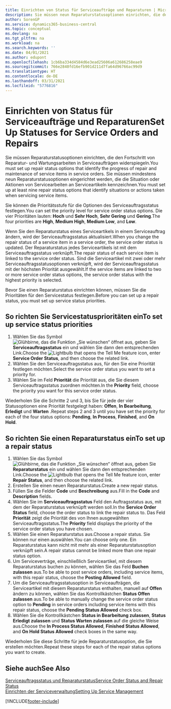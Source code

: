 ```yaml
---
title: Einrichten von Status für Serviceaufträge und Reparaturen | Microsoft Docs
description: Sie müssen neun Reparaturstatusoptionen einrichten, die den Fortschritt von Reparatur- und Wartungsarbeiten in Serviceaufträgen widerspiegeln.
author: SorenGP
ms.service: dynamics365-business-central
ms.topic: conceptual
ms.devlang: na
ms.tgt_pltfrm: na
ms.workload: na
ms.search.keywords: ''
ms.date: 04/01/2021
ms.author: edupont
ms.openlocfilehash: 1cb6ba334d4584d6e3ead25606a612686258eae9
ms.sourcegitcommit: 766e2840fd16efb901d211d7fa64d96766ac99d9
ms.translationtype: HT
ms.contentlocale: de-DE
ms.lasthandoff: 03/31/2021
ms.locfileid: "5776816"
---
```

# <a name="set-up-statuses-for-service-orders-and-repairs"></a><span data-ttu-id="ea3cf-103">Einrichten von Status für Serviceaufträge und Reparaturen</span><span class="sxs-lookup"><span data-stu-id="ea3cf-103">Set Up Statuses for Service Orders and Repairs</span></span>

<span data-ttu-id="ea3cf-104">Sie müssen Reparaturstatusoptionen einrichten, die den Fortschritt von Reparatur- und Wartungsarbeiten in Serviceaufträgen widerspiegeln.</span><span class="sxs-lookup"><span data-stu-id="ea3cf-104">You must set up repair status options that identify the progress of repair and maintenance of service items in service orders.</span></span> <span data-ttu-id="ea3cf-105">Sie müssen mindestens neun Reparaturstatusoptionen eingerichtet werden, die die Situation oder Aktionen von Servicearbeiten an Serviceartikeln kennzeichnen.</span><span class="sxs-lookup"><span data-stu-id="ea3cf-105">You must set up at least nine repair status options that identify situations or actions taken when servicing service items.</span></span>  

<span data-ttu-id="ea3cf-106">Sie können die Prioritätsstufe für die Optionen des Serviceauftragsstatus festlegen.</span><span class="sxs-lookup"><span data-stu-id="ea3cf-106">You can set the priority level for service order status options.</span></span> <span data-ttu-id="ea3cf-107">Die vier Prioritäten lauten: **Hoch** und **Sehr Hoch**, **Sehr Gering** und **Gering**.</span><span class="sxs-lookup"><span data-stu-id="ea3cf-107">The four priorities are **High**, **Medium High**, **Medium Low**, and **Low**.</span></span>  

<span data-ttu-id="ea3cf-108">Wenn Sie den Reparaturstatus eines Serviceartikels in einem Serviceauftrag ändern, wird der Serviceauftragsstatus aktualisiert.</span><span class="sxs-lookup"><span data-stu-id="ea3cf-108">When you change the repair status of a service item in a service order, the service order status is updated.</span></span> <span data-ttu-id="ea3cf-109">Der Reparaturstatus jedes Serviceartikels ist mit dem Serviceauftragsstatus verknüpft.</span><span class="sxs-lookup"><span data-stu-id="ea3cf-109">The repair status of each service item is linked to the service order status.</span></span> <span data-ttu-id="ea3cf-110">Sind die Serviceartikel mit zwei oder mehr Serviceauftragsstatusoptionen verknüpft, wird der Serviceauftragsstatus mit der höchsten Priorität ausgewählt.</span><span class="sxs-lookup"><span data-stu-id="ea3cf-110">If the service items are linked to two or more service order status options, the service order status with the highest priority is selected.</span></span>  

<span data-ttu-id="ea3cf-111">Bevor Sie einen Reparaturstatus einrichten können, müssen Sie die Prioritäten für den Servicestatus festlegen.</span><span class="sxs-lookup"><span data-stu-id="ea3cf-111">Before you can set up a repair status, you must set up service status priorities.</span></span>

## <a name="to-set-up-service-status-priorities"></a><span data-ttu-id="ea3cf-112">So richten Sie Servicestatusprioritäten ein</span><span class="sxs-lookup"><span data-stu-id="ea3cf-112">To set up service status priorities</span></span>

1. <span data-ttu-id="ea3cf-113">Wählen Sie das Symbol ![Glühbirne, das die Funktion „Sie wünschen“ öffnet](media/ui-search/search_small.png "Was möchten Sie tun?") aus, geben Sie **Serviceauftragsstatus** ein und wählen Sie dann den entsprechenden Link.</span><span class="sxs-lookup"><span data-stu-id="ea3cf-113">Choose the ![Lightbulb that opens the Tell Me feature](media/ui-search/search_small.png "Tell me what you want to do") icon, enter **Service Order Status**, and then choose the related link.</span></span>  
2. <span data-ttu-id="ea3cf-114">Wählen Sie den Serviceauftragsstatus aus, für den Sie eine Priorität festlegen möchten.</span><span class="sxs-lookup"><span data-stu-id="ea3cf-114">Select the service order status you want to set a priority for.</span></span>  
3. <span data-ttu-id="ea3cf-115">Wählen Sie im Feld **Priorität** die Priorität aus, die Sie diesem Serviceauftragsstatus zuordnen möchten.</span><span class="sxs-lookup"><span data-stu-id="ea3cf-115">In the **Priority** field, choose the priority you want for this service order status.</span></span>  

<span data-ttu-id="ea3cf-116">Wiederholen Sie die Schritte 2 und 3, bis Sie für jede der vier Statusoptionen eine Priorität festgelegt haben:  **Offen**, **In Bearbeitung**, **Erledigt** und **Warten** .</span><span class="sxs-lookup"><span data-stu-id="ea3cf-116">Repeat steps 2 and 3 until you have set the priority for each of the four status options: **Pending**, **In Process**, **Finished**, and **On Hold**.</span></span>  

## <a name="to-set-up-a-repair-status"></a><span data-ttu-id="ea3cf-117">So richten Sie einen Reparaturstatus ein</span><span class="sxs-lookup"><span data-stu-id="ea3cf-117">To set up a repair status</span></span>

1. <span data-ttu-id="ea3cf-118">Wählen Sie das Symbol ![Glühbirne, das die Funktion „Sie wünschen“ öffnet](media/ui-search/search_small.png "Was möchten Sie tun?") aus, geben Sie **Reparaturstatus** ein und wählen Sie dann den entsprechenden Link.</span><span class="sxs-lookup"><span data-stu-id="ea3cf-118">Choose the ![Lightbulb that opens the Tell Me feature](media/ui-search/search_small.png "Tell me what you want to do") icon, enter **Repair Status**, and then choose the related link.</span></span>
2. <span data-ttu-id="ea3cf-119">Erstellen Sie einen neuen Reparaturstatus.</span><span class="sxs-lookup"><span data-stu-id="ea3cf-119">Create a new repair status.</span></span>  
3. <span data-ttu-id="ea3cf-120">Füllen Sie die Felder **Code** und **Beschreibung** aus.</span><span class="sxs-lookup"><span data-stu-id="ea3cf-120">Fill in the **Code** and **Description** fields.</span></span>  
4. <span data-ttu-id="ea3cf-121">Wählen Sie im **Serviceauftragsstatus** Feld den Auftragsstatus aus, mit dem der Reparaturstatus verknüpft werden soll.</span><span class="sxs-lookup"><span data-stu-id="ea3cf-121">In the **Service Order Status** field, choose the order status to link the repair status to.</span></span> <span data-ttu-id="ea3cf-122">Das Feld **Priorität** zeigt die Priorität des von Ihnen ausgewählten Serviceauftragsstatus.</span><span class="sxs-lookup"><span data-stu-id="ea3cf-122">The **Priority** field displays the priority of the service order status you have chosen.</span></span>  
5. <span data-ttu-id="ea3cf-123">Wählen Sie einen Reparaturstatus aus.</span><span class="sxs-lookup"><span data-stu-id="ea3cf-123">Choose a repair status.</span></span> <span data-ttu-id="ea3cf-124">Sie können nur einen auswählen.</span><span class="sxs-lookup"><span data-stu-id="ea3cf-124">You can choose only one.</span></span> <span data-ttu-id="ea3cf-125">Ein Reparaturstatus kann nicht mit mehr als einer Reparaturstatusoption verknüpft sein.</span><span class="sxs-lookup"><span data-stu-id="ea3cf-125">A repair status cannot be linked more than one repair status option.</span></span>  
6. <span data-ttu-id="ea3cf-126">Um Serviceverträge, einschließlich Serviceartikel, mit diesem Reparaturstatus buchen zu können, wählen Sie das Feld **Buchen zulassen** aus.</span><span class="sxs-lookup"><span data-stu-id="ea3cf-126">To be able to post service orders, including service items, with this repair status, choose the **Posting Allowed** field.</span></span>  
7. <span data-ttu-id="ea3cf-127">Um die Serviceauftragsstatusoption in Serviceaufträgen, die Serviceartikel mit diesem Reparaturstatus enthalten, manuell auf **Offen** ändern zu können, wählen Sie das Kontrollkästchen **Status Offen zulassen** aus.</span><span class="sxs-lookup"><span data-stu-id="ea3cf-127">To be able to manually change the service order status option to **Pending** in service orders including service items with this repair status, choose the **Pending Status Allowed** check box.</span></span>  
8. <span data-ttu-id="ea3cf-128">Wählen Sie die Kontrollkästchen **Status in Bearbeitung zulassen**, **Status Erledigt zulassen** und **Status Warten zulassen** auf die gleiche Weise aus.</span><span class="sxs-lookup"><span data-stu-id="ea3cf-128">Choose the **In Process Status Allowed**, **Finished Status Allowed**, and **On Hold Status Allowed** check boxes in the same way.</span></span>

<span data-ttu-id="ea3cf-129">Wiederholen Sie diese Schritte für jede Reparaturstatusoption, die Sie erstellen möchten.</span><span class="sxs-lookup"><span data-stu-id="ea3cf-129">Repeat these steps for each of the repair status options you want to create.</span></span>

## <a name="see-also"></a><span data-ttu-id="ea3cf-130">Siehe auch</span><span class="sxs-lookup"><span data-stu-id="ea3cf-130">See Also</span></span>

[<span data-ttu-id="ea3cf-131">Serviceauftragsstatus und Reparaturstatus</span><span class="sxs-lookup"><span data-stu-id="ea3cf-131">Service Order Status and Repair Status</span></span>](service-service-order-status-and-repair-status.md)  
[<span data-ttu-id="ea3cf-132">Einrichten der Serviceverwaltung</span><span class="sxs-lookup"><span data-stu-id="ea3cf-132">Setting Up Service Management</span></span>](service-setup-service.md)  


[!INCLUDE[footer-include](includes/footer-banner.md)]